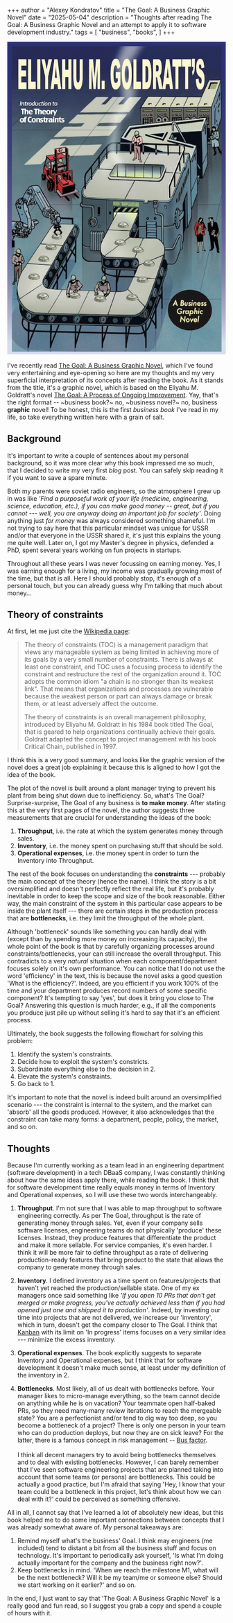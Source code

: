+++
author = "Alexey Kondratov"
title = "The Goal: A Business Graphic Novel"
date = "2025-05-04"
description = "Thoughts after reading The Goal: A Business Graphic Novel and an attempt to apply it to software development industry."
tags = [
    "business",
    "books",
]
+++

<img class="image_200px_right" src="the-goal-cover.png" alt="The Goal: A Business Graphic Novel cover, source: amazon.com">

I've recently read [The Goal: A Business Graphic Novel](https://www.amazon.com/Eliyahu-M-Goldratts-BUSINESS-GRAPHIC/dp/0884272079), which I've found very entertaining and eye-opening so here are my thoughts and my very superficial interpretation of its concepts after reading the book. As it stands from the title, it's a graphic novel, which is based on the Eliyahu M. Goldratt's novel [The Goal: A Process of Ongoing Improvement](https://en.wikipedia.org/wiki/The_Goal_(novel)). Yay, that's the right format -- ~business book?~ no, ~business novel?~ no, business **graphic** novel! To be honest, this is the first _business book_ I've read in my life, so take everything written here with a grain of salt.

## Background

It's important to write a couple of sentences about my personal background, so it was more clear why this book impressed me so much, that I decided to write my very first _blog_ post. You can safely skip reading it if you want to save a spare minute.

Both my parents were soviet radio engineers, so the atmosphere I grew up in was like _'Find a purposeful work of your life (medicine, engineering, science, education, etc.), if you can make good money -- great, but if you cannot --- well, you are anyway doing an important job for society'_. Doing anything just _for money_ was always considered something shameful. I'm not trying to say here that this particular mindset was unique for USSR and/or that everyone in the USSR shared it, it's just this explains the young me quite well. Later on, I got my Master's degree in physics, defended a PhD, spent several years working on fun projects in startups.

Throughout all these years I was never focussing on earning money. Yes, I was earning enough for a living, my income was gradually growing most of the time, but that is all. Here I should probably stop, it's enough of a personal touch, but you can already guess why I'm talking that much about money...

## Theory of constraints

At first, let me just cite the [Wikipedia page](https://en.wikipedia.org/wiki/Theory_of_constraints):

> The theory of constraints (TOC) is a management paradigm that views any manageable system as being limited in achieving more of its goals by a very small number of constraints. There is always at least one constraint, and TOC uses a focusing process to identify the constraint and restructure the rest of the organization around it. TOC adopts the common idiom "a chain is no stronger than its weakest link". That means that organizations and processes are vulnerable because the weakest person or part can always damage or break them, or at least adversely affect the outcome.
>
> The theory of constraints is an overall management philosophy, introduced by Eliyahu M. Goldratt in his 1984 book titled The Goal, that is geared to help organizations continually achieve their goals. Goldratt adapted the concept to project management with his book Critical Chain, published in 1997.

I think this is a very good summary, and looks like the graphic version of the novel does a great job explaining it because this is aligned to how I got the idea of the book.

The plot of the novel is built around a plant manager trying to prevent his plant from being shut down due to inefficiency. So, what's The Goal? Surprise-surprise, The Goal of any business is **to make money**. After stating this at the very first pages of the novel, the author suggests three measurements that are crucial for understanding the ideas of the book:

1. **Throughput**, i.e. the rate at which the system generates money through sales.
2. **Inventory**, i.e. the money spent on purchasing stuff that should be sold.
3. **Operational expenses**, i.e. the money spent in order to turn the Inventory into Throughput.

The rest of the book focuses on understanding the **constraints** --- probably the main concept of the theory (hence the name). I think the story is a bit oversimplified and doesn't perfectly reflect the real life, but it's probably inevitable in order to keep the scope and size of the book reasonable. Either way, the main constraint of the system in this particular case appears to be inside the plant itself --- there are certain steps in the production process that are **bottlenecks**, i.e. they limit the throughput of the whole plant.

Although 'bottleneck' sounds like something you can hardly deal with (except than by spending more money on increasing its capacity), the whole point of the book is that by carefully organizing processes around constraints/bottlenecks, your can still increase the overall throughput. This contradicts to a very _natural_ situation when each component/department focuses solely on it's own performance. You can notice that I do not use the word 'efficiency' in the text, this is because the novel asks a good question 'What is the efficiency?'. Indeed, are you efficient if you work 100% of the time and your department produces record numbers of some specific component? It's tempting to say 'yes', but does it bring you close to The Goal? Answering this question is much harder, e.g., if all the components you produce just pile up without selling it's hard to say that it's an efficient process.

Ultimately, the book suggests the following flowchart for solving this problem:

1. Identify the system's constraints.
2. Decide how to exploit the system's constricts.
3. Subordinate everything else to the decision in 2.
4. Elevate the system's constraints.
5. Go back to 1.

It's important to note that the novel is indeed built around an oversimplified scenario --- the constraint is internal to the system, and the market can 'absorb' all the goods produced. However, it also acknowledges that the constraint can take many forms: a department, people, policy, the market, and so on.

## Thoughts

Because I'm currently working as a team lead in an engineering department (software development) in a tech DBaaS company, I was constantly thinking about how the same ideas apply there, while reading the book. I think that for software development time really equals money in terms of Inventory and Operational expenses, so I will use these two words interchangeably.

1. **Throughput**. I'm not sure that I was able to map throughput to software engineering correctly. As per The Goal, throughput is the rate of generating money through sales. Yet, even if your company sells software licenses, engineering teams do not physically 'produce' these licenses. Instead, they produce features that differentiate the product and make it more sellable. For service companies, it's even harder. I think it will be more fair to define throughput as a rate of delivering production-ready features that bring product to the state that allows the company to generate money through sales.

2. **Inventory**. I defined inventory as a time spent on features/projects that haven't yet reached the production/sellable state. One of my ex managers once said something like _'If you open 10 PRs that don't get merged or make progress, you've actually achieved less than if you had opened just one and shipped it to production'_. Indeed, by investing our time into projects that are not delivered, we increase our 'inventory', which in turn, doesn't get the company closer to The Goal. I think that [Kanban](https://en.wikipedia.org/wiki/Kanban) with its limit on 'In progress' items focuses on a very similar idea --- minimize the excess inventory.

3. **Operational expenses**. The book explicitly suggests to separate Inventory and Operational expenses, but I think that for software development it doesn't make much sense, at least under my definition of the inventory in 2.

4. **Bottlenecks**. Most likely, all of us dealt with bottlenecks before. Your manager likes to micro-manage everything, so the team cannot decide on anything while he is on vacation? Your teammate open half-baked PRs, so they need many-many review iterations to reach the mergeable state? You are a perfectionist and/or tend to dig way too deep, so you become a bottleneck of a project? There is only one person in your team who can do production deploys, but now they are on sick leave? For the latter, there is a famous concept in risk management -- [Bus factor](https://en.wikipedia.org/wiki/Bus_factor).
   </br></br>
   I think all decent managers try to avoid being bottlenecks themselves and to deal with existing bottlenecks. However, I can barely remember that I've seen software engineering projects that are planned taking into account that some teams (or persons) are bottlenecks. This could be actually a good practice, but I'm afraid that saying 'Hey, I know that your team could be a bottleneck in this project, let's think about how we can deal with it?' could be perceived as something offensive.

All in all, I cannot say that I've learned a lot of absolutely new ideas, but this book helped me to do some important connections between concepts that I was already somewhat aware of. My personal takeaways are:

1. Remind myself what's the business' Goal. I think may engineers (me included) tend to distant a bit from all the business stuff and focus on technology. It's important to periodically ask yourself, 'Is what I'm doing actually important for the company and the business right now?'.
2. Keep bottlenecks in mind. 'When we reach the milestone M1, what will be the next bottleneck? Will it be my team/me or someone else? Should we start working on it earlier?' and so on.

In the end, I just want to say that 'The Goal: A Business Graphic Novel' is a really good and fun read, so I suggest you grab a copy and spend a couple of hours with it.
